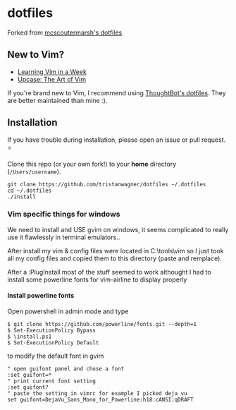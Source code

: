
dotfiles
===================

Forked from [mcscoutermarsh's dotfiles](https://github.com/mscoutermarsh/dotfiles)

## New to Vim?
+ [Learning Vim in a Week](https://mikecoutermarsh.com/boston-vim-learning-vim-in-a-week/)
+ [Upcase: The Art of Vim](https://upcase.com/vim) 

If you're brand new to Vim, I recommend using [ThoughtBot's dotfiles](https://github.com/thoughtbot/dotfiles). They are better maintained than mine :).  

## Installation

If you have trouble during installation, please open an issue or pull request. :star:

Clone this repo (or your own fork!) to your **home** directory (`/Users/username`).
```
git clone https://github.com/tristanwagner/dotfiles ~/.dotfiles
cd ~/.dotfiles
./install
```

### Vim specific things for windows

We need to install and USE gvim on windows, it seems complicated to really use it flawlessly in terminal emulators..

After install my vim & config files were located in C:\tools\vim so I just took all my config files and copied them to this directory (paste and remplace).

After a :PlugInstall most of the stuff seemed to work althought I had to install some powerline fonts for vim-airline to display properly

#### Install powerline fonts

Open powershell in admin mode and type

```shell
$ git clone https://github.com/powerline/fonts.git --depth=1
$ Set-ExecutionPolicy Bypass
$ \install.ps1
$ Set-ExecutionPolicy Default
```

to modify the default font in gvim
```
" open guifont panel and chose a font
:set guifont=*
" print current font setting
:set guifont?
" paste the setting in vimrc for example I picked deja vu
set guifont=DejaVu_Sans_Mono_for_Powerline:h18:cANSI:qDRAFT
```
